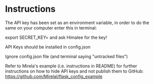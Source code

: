 # Instructions

The API key has been set as an environment variable, in order to do the same on your computer enter this in terminal:

export SECRET_KEY=<put secret key here> and ask Himalee for the key!

API Keys should be installed in config.json

Ignore config.json file (and terminal saying "untracked files")

Refer to Mirela's example (i.e. instructions in README) for further instructions on how to hide API keys and not publish them to GitHub: https://github.com/MirelaI/flask_config_example
